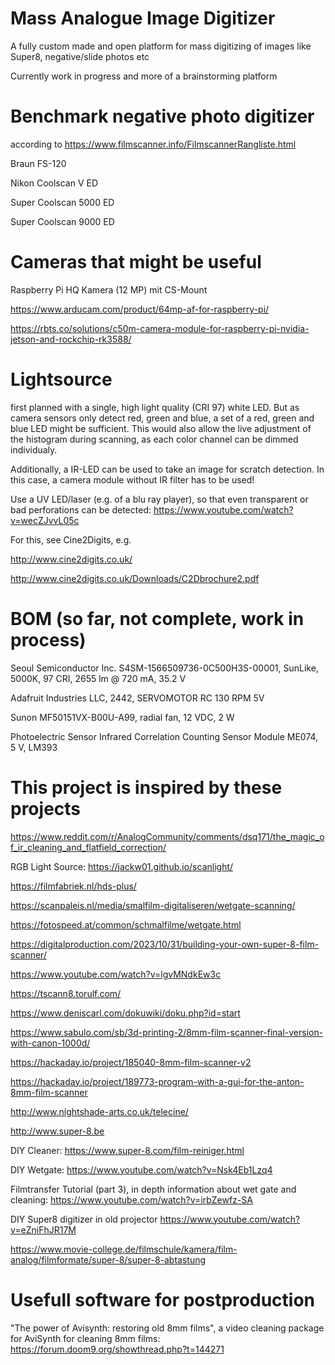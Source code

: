 # Mass Analogue Image Digitizer
A fully custom made and open platform for mass digitizing of images like Super8, negative/slide photos etc

Currently work in progress and more of a brainstorming platform

# Benchmark negative photo digitizer

according to https://www.filmscanner.info/FilmscannerRangliste.html

Braun FS-120

Nikon Coolscan V ED

Super Coolscan 5000 ED

Super Coolscan 9000 ED

# Cameras that might be useful
Raspberry Pi HQ Kamera (12 MP) mit CS-Mount

https://www.arducam.com/product/64mp-af-for-raspberry-pi/

https://rbts.co/solutions/c50m-camera-module-for-raspberry-pi-nvidia-jetson-and-rockchip-rk3588/

# Lightsource
first planned with a single, high light quality (CRI 97) white LED. But as camera sensors only detect red, green and blue, a set of a red, green and blue LED might be sufficient. This would also allow the live adjustment of the histogram during scanning, as each color channel can be dimmed individualy.

Additionally, a IR-LED can be used to take an image for scratch detection. In this case, a camera module without IR filter has to be used!

Use a UV LED/laser (e.g. of a blu ray player), so that even transparent or bad perforations can be detected: https://www.youtube.com/watch?v=wecZJvvL05c

For this, see Cine2Digits, e.g.

http://www.cine2digits.co.uk/

http://www.cine2digits.co.uk/Downloads/C2Dbrochure2.pdf

# BOM (so far, not complete, work in process)

Seoul Semiconductor Inc. S4SM-1566509736-0C500H3S-00001, SunLike, 5000K, 97 CRI, 2655 lm @ 720 mA, 35.2 V

Adafruit Industries LLC, 2442, SERVOMOTOR RC 130 RPM 5V

Sunon MF50151VX-B00U-A99, radial fan, 12 VDC, 2 W

Photoelectric Sensor Infrared Correlation Counting Sensor Module ME074, 5 V, LM393

# This project is inspired by these projects

https://www.reddit.com/r/AnalogCommunity/comments/dsq171/the_magic_of_ir_cleaning_and_flatfield_correction/

RGB Light Source: https://jackw01.github.io/scanlight/

https://filmfabriek.nl/hds-plus/

https://scanpaleis.nl/media/smalfilm-digitaliseren/wetgate-scanning/

https://fotospeed.at/common/schmalfilme/wetgate.html

https://digitalproduction.com/2023/10/31/building-your-own-super-8-film-scanner/

https://www.youtube.com/watch?v=lgvMNdkEw3c

https://tscann8.torulf.com/

https://www.deniscarl.com/dokuwiki/doku.php?id=start

https://www.sabulo.com/sb/3d-printing-2/8mm-film-scanner-final-version-with-canon-1000d/

https://hackaday.io/project/185040-8mm-film-scanner-v2

https://hackaday.io/project/189773-program-with-a-gui-for-the-anton-8mm-film-scanner

http://www.nightshade-arts.co.uk/telecine/

http://www.super-8.be

DIY Cleaner: https://www.super-8.com/film-reiniger.html

DIY Wetgate: https://www.youtube.com/watch?v=Nsk4Eb1Lzq4

Filmtransfer Tutorial (part 3), in depth information about wet gate and cleaning: https://www.youtube.com/watch?v=irbZewfz-SA

DIY Super8 digitizer in old projector https://www.youtube.com/watch?v=eZniFhJR17M

https://www.movie-college.de/filmschule/kamera/film-analog/filmformate/super-8/super-8-abtastung



# Usefull software for postproduction
"The power of Avisynth: restoring old 8mm films", a video cleaning package for AviSynth for cleaning 8mm films: https://forum.doom9.org/showthread.php?t=144271
